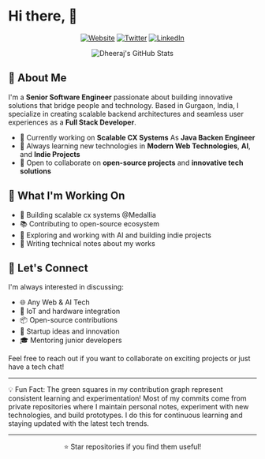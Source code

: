 # Hi there, 👋

<div align="center">
  
[![Website](https://img.shields.io/badge/Website-about.dsuthar.in-blue?style=for-the-badge&logo=safari)](http://about.dsuthar.in)
[![Twitter](https://img.shields.io/badge/Twitter-@dheeru237-1DA1F2?style=for-the-badge&logo=twitter)](https://twitter.com/dheeru237)
[![LinkedIn](https://img.shields.io/badge/LinkedIn-Connect-0077B5?style=for-the-badge&logo=linkedin)](https://linkedin.com/in/dheeraj237)

</div>

<div align="center">
  
![Dheeraj's GitHub Stats](https://github-readme-stats.vercel.app/api?username=dheeraj237&show_icons=true&theme=tokyonight&hide_border=true&count_private=true)

</div>

## 🚀 About Me

I'm a **Senior Software Engineer** passionate about building innovative solutions that bridge people and technology. Based in Gurgaon, India, I specialize in creating scalable backend architectures and seamless user experiences as a **Full Stack Developer**.

- 🔭 Currently working on **Scalable CX Systems** As **Java Backen Engineer**
- 🌱 Always learning new technologies in **Modern Web Technologies**, **AI**, and **Indie Projects**
- 👯 Open to collaborate on **open-source projects** and **innovative tech solutions**


## 🎯 What I'm Working On

- 🔨 Building scalable cx systems @Medallia
- 📚 Contributing to open-source ecosystem
- 🤖 Exploring and working with AI and building indie projects
- 📖 Writing technical notes about my works

## 🤝 Let's Connect

I'm always interested in discussing:
- 🌐 Any Web & AI Tech
- 🔧 IoT and hardware integration
- 📦 Open-source contributions
- 🚀 Startup ideas and innovation
- 🎓 Mentoring junior developers

Feel free to reach out if you want to collaborate on exciting projects or just have a tech chat!

---


💡 Fun Fact: The green squares in my contribution graph represent consistent learning and experimentation! Most of my commits come from private repositories where I maintain personal notes, experiment with new technologies, and build prototypes. I do this for continuous learning and staying updated with the latest tech trends. 

---

<div align="center">

⭐ Star repositories if you find them useful!

</div>
